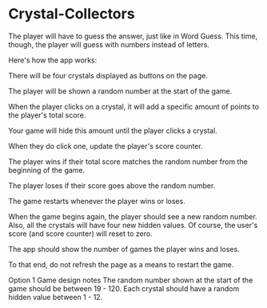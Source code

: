 # Crystal-Collectors

The player will have to guess the answer, just like in Word Guess. This time, though, the player will guess with numbers instead of letters.  

Here's how the app works:    

There will be four crystals displayed as buttons on the page. 

The player will be shown a random number at the start of the game.  

When the player clicks on a crystal, it will add a specific amount of points to the player's total score.    

Your game will hide this amount until the player clicks a crystal. 

When they do click one, update the player's score counter.   

The player wins if their total score matches the random number from the beginning of the game. 

The player loses if their score goes above the random number.  

The game restarts whenever the player wins or loses.   

When the game begins again, the player should see a new random number. Also, all the crystals will have four new hidden values. Of course, the user's score (and score counter) will reset to zero.   

The app should show the number of games the player wins and loses. 

To that end, do not refresh the page as a means to restart the game.    

Option 1 Game design notes   The random number shown at the start of the game should be between 19 - 120. Each crystal should have a random hidden value between 1 - 12.
